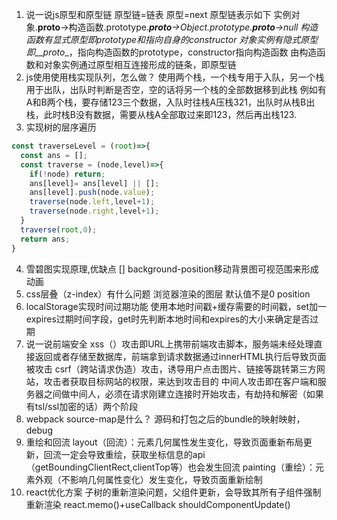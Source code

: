 
1. 说一说js原型和原型链
原型链=链表
原型=next
原型链表示如下
实例对象.__proto__->构造函数.prototype.___proto__->Object.prototype.__proto__->null
构造函数有显式原型即prototype和指向自身的constructor
对象实例有隐式原型即__proto__，指向构造函数的prototype，constructor指向构造函数
由构造函数和对象实例通过原型相互连接形成的链条，即原型链
2. js使用使用栈实现队列，怎么做？
使用两个栈，一个栈专用于入队，另一个栈用于出队，出队时判断是否空，空的话将另一个栈的全部数据移到此栈
例如有A和B两个栈，要存储123三个数据，入队时往栈A压栈321，出队时从栈B出栈，此时栈B没有数据，需要从栈A全部取过来即123，然后再出栈123.
3. 实现树的层序遍历
```js
const traverseLevel = (root)=>{
  const ans = [];
  const traverse = (node,level)=>{
    if(!node) return;
    ans[level]= ans[level] || [];
    ans[level].push(node.value);
    traverse(node.left,level+1);
    traverse(node.right,level+1);
  }
  traverse(root,0);
  return ans;
}
```
4. 雪碧图实现原理,优缺点
[]
background-position移动背景图可视范围来形成动画
5. css层叠（z-index）有什么问题
浏览器渲染的图层
默认值不是0
position
6. localStorage实现时间过期功能
使用本地时间戳+缓存需要的时间戳，set加一expires过期时间字段，get时先判断本地时间和expires的大小来确定是否过期
7. 说一说前端安全
xss（）攻击即URL上携带前端攻击脚本，服务端未经处理直接返回或者存储至数据库，前端拿到请求数据通过innerHTML执行后导致页面被攻击
csrf（跨站请求伪造）攻击，诱导用户点击图片、链接等跳转第三方网站，攻击者获取目标网站的权限，来达到攻击目的
中间人攻击即在客户端和服务器之间做中间人，必须在请求刚建立连接时开始攻击，有劫持和解密（如果有tsl/ssl加密的话）两个阶段
8. webpack source-map是什么？
源码和打包之后的bundle的映射映射，
debug
9. 重绘和回流
layout（回流）：元素几何属性发生变化，导致页面重新布局更新，回流一定会导致重绘，获取坐标信息的api（getBoundingClientRect,clientTop等）也会发生回流
painting（重绘）：元素外观（不影响几何属性变化）发生变化，导致页面重新绘制
10. react优化方案
子树的重新渲染问题，父组件更新，会导致其所有子组件强制重新渲染
react.memo()+useCallback
shouldComponentUpdate()
